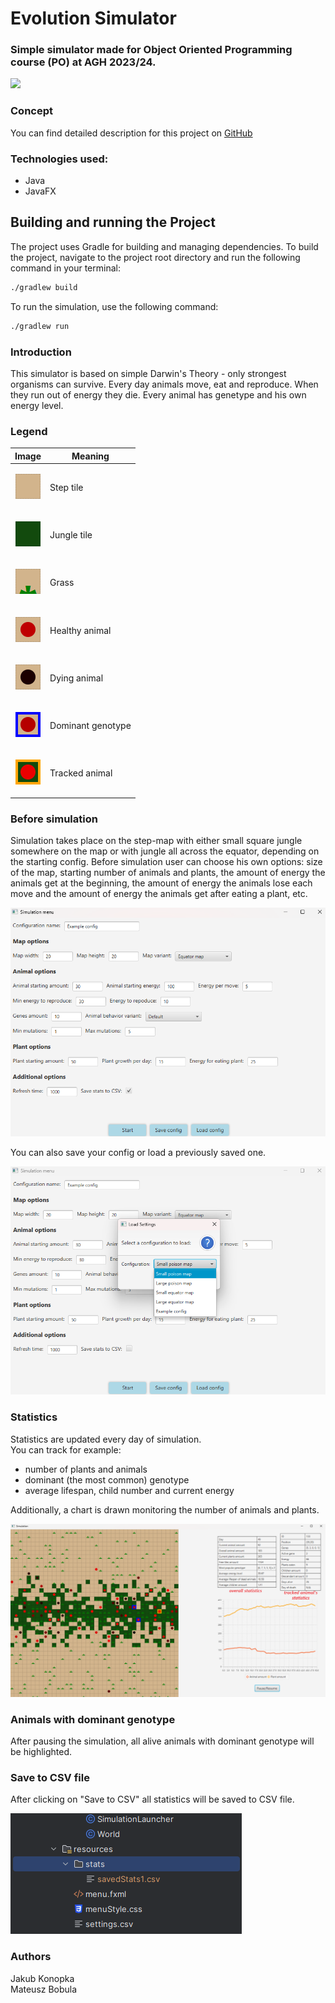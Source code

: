 # Evolution Simulator

### Simple simulator made for Object Oriented Programming course (PO) at AGH 2023/24.

<img src="screenshots/simulation_preview.gif">

### Concept
You can find detailed description for this project on [GitHub](https://github.com/Soamid/obiektowe-lab/tree/master/proj)

### Technologies used:

- Java
- JavaFX

## Building and running the Project

The project uses Gradle for building and managing dependencies. To build the project, navigate to the project root directory and run the following command in your terminal:

```sh
./gradlew build
```

To run the simulation, use the following command:

```sh
./gradlew run
```

### Introduction

This simulator is based on simple Darwin's Theory - only strongest organisms can survive. Every day animals move, eat and reproduce. When they run out of energy they die. Every animal has genetype and his own energy level.<br>

### Legend
| Image                                       | Meaning        |
|---------------------------------------------|----------------|
| <p align="center"><img src="screenshots/step.png"></p>  | Step tile |
| <p align="center"><img src="screenshots/jungle.png"></p>  | Jungle tile |
| <p align="center"><img src="screenshots/grass.png"></p>  | Grass |
| <p align="center"><img src="screenshots/healthy_animal.png"></p>  | Healthy animal |
| <p align="center"><img src="screenshots/dying_animal.png"></p>  | Dying animal |
| <p align="center"><img src="screenshots/dominant_genotype.png"></p>  | Dominant genotype |
| <p align="center"><img src="screenshots/tracked_animal.png"></p>  | Tracked animal |

### Before simulation
Simulation takes place on the step-map with either small square jungle somewhere on the map or with jungle all across the equator, depending on the starting config. 
Before simulation user can choose his own options: size of the map, starting number of animals and plants, the amount of energy the animals get at the beginning, the amount of energy the animals lose each move and the amount of energy the animals get after eating a plant, etc.

<img src="screenshots/menu.png">

You can also save your config or load a previously saved one.

<img src="screenshots/save_load.png">

### Statistics
Statistics are updated every day of simulation. <br>
You can track for example:
* number of plants and animals
* dominant (the most common) genotype
* average lifespan, child number and current energy<br>

Additionally, a chart is drawn monitoring the number of animals and plants.

<img src="screenshots/simulation_explanation.png">

### Animals with dominant genotype
After pausing the simulation, all alive animals with dominant genotype will be highlighted.

### Save to CSV file
After clicking on "Save to CSV" all statistics will be saved to CSV file.

<img src="screenshots/saved_stats_location.png">

### Authors
Jakub Konopka<br/>
Mateusz Bobula
